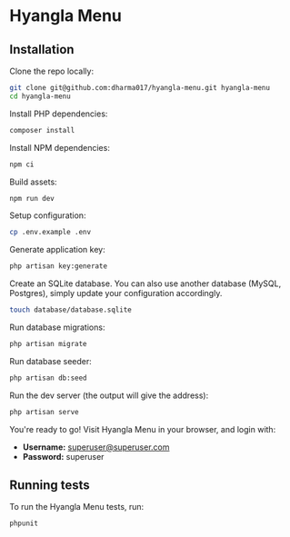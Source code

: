 # Hyangla Menu

## Installation

Clone the repo locally:

```sh
git clone git@github.com:dharma017/hyangla-menu.git hyangla-menu
cd hyangla-menu
```

Install PHP dependencies:

```sh
composer install
```

Install NPM dependencies:

```sh
npm ci
```

Build assets:

```sh
npm run dev
```

Setup configuration:

```sh
cp .env.example .env
```

Generate application key:

```sh
php artisan key:generate
```

Create an SQLite database. You can also use another database (MySQL, Postgres), simply update your configuration accordingly.

```sh
touch database/database.sqlite
```

Run database migrations:

```sh
php artisan migrate
```

Run database seeder:

```sh
php artisan db:seed
```

Run the dev server (the output will give the address):

```sh
php artisan serve
```

You're ready to go! Visit Hyangla Menu in your browser, and login with:

-   **Username:** superuser@superuser.com
-   **Password:** superuser

## Running tests

To run the Hyangla Menu tests, run:

```
phpunit
```
